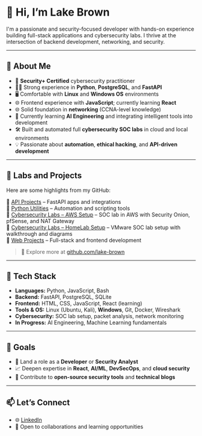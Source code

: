 # 👋 Hi, I’m Lake Brown

I'm a passionate and security-focused developer with hands-on experience building full-stack applications and cybersecurity labs. I thrive at the intersection of backend development, networking, and security.

---

## 🧠 About Me

- 🔐 **Security+ Certified** cybersecurity practitioner  
- 🧑‍💻 Strong experience in **Python**, **PostgreSQL**, and **FastAPI**  
- 🖥️ Comfortable with **Linux** and **Windows OS** environments  
- 🌐 Frontend experience with **JavaScript**; currently learning **React**  
- 🌐 Solid foundation in **networking** (CCNA-level knowledge)  
- 🧠 Currently learning **AI Engineering** and integrating intelligent tools into development  
- 🛠️ Built and automated full **cybersecurity SOC labs** in cloud and local environments  
- 💡 Passionate about **automation**, **ethical hacking**, and **API-driven development**

---

## 🧪 Labs and Projects

Here are some highlights from my GitHub:

🔸 [API Projects](https://github.com/lake-brown/API) – FastAPI apps and integrations  
🔸 [Python Utilities](https://github.com/lake-brown/Python_Projects) – Automation and scripting tools  
🔸 [Cybersecurity Labs – AWS Setup](https://github.com/lake-brown/AWS-SOCLab) – SOC lab in AWS with Security Onion, pfSense, and NAT Gateway  
🔸 [Cybersecurity Labs – HomeLab Setup](https://github.com/lake-brown/SOC--HomeLab) – VMware SOC lab setup with walkthrough and diagrams  
🔸 [Web Projects](https://github.com/lake-brown?tab=repositories&q=javascript&type=&language=) – Full-stack and frontend development

> 🔗 Explore more at [github.com/lake-brown](https://github.com/lake-brown)

---

## 🧰 Tech Stack

- **Languages:** Python, JavaScript, Bash  
- **Backend:** FastAPI, PostgreSQL, SQLite  
- **Frontend:** HTML, CSS, JavaScript, React (learning)  
- **Tools & OS:** Linux (Ubuntu, Kali), **Windows**, Git, Docker, Wireshark  
- **Cybersecurity:** SOC lab setup, packet analysis, network monitoring  
- **In Progress:** AI Engineering, Machine Learning fundamentals

---

## 🎯 Goals

- 🚀 Land a role as a **Developer** or **Security Analyst**  
- 📈 Deepen expertise in **React**, **AI/ML**, **DevSecOps**, and **cloud security**  
- 💼 Contribute to **open-source security tools** and **technical blogs**

---

## 📫 Let’s Connect

- 🌐 [LinkedIn](https://www.linkedin.com/in/lakelyne-brown) 
- 💬 Open to collaborations and learning opportunities
